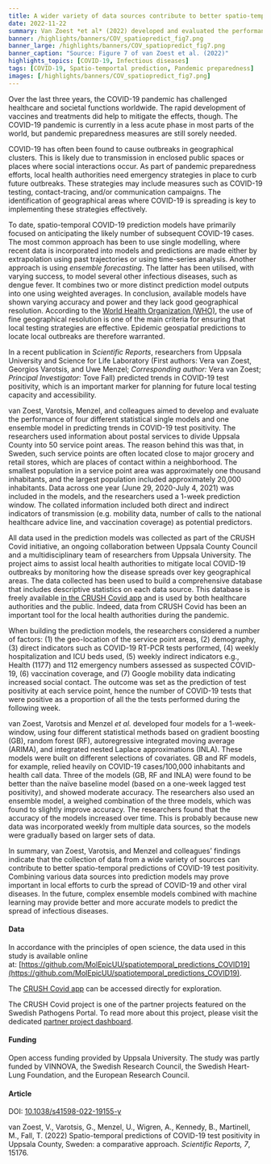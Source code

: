 ```yaml
---
title: A wider variety of data sources contribute to better spatio-temporal predictions of COVID-19 test positivity # short
date: 2022-11-22
summary: Van Zoest *et al* (2022) developed and evaluated the performance of four different statistical single models and one ensemble model to predict trends in COVID-19 test positivity. Data are shared openly in GitHub.
banner: /highlights/banners/COV_spatiopredict_fig7.png
banner_large: /highlights/banners/COV_spatiopredict_fig7.png
banner_caption: "Source: Figure 7 of van Zoest et al. (2022)"
highlights_topics: [COVID-19, Infectious diseases]
tags: [COVID-19, Spatio-temportal prediction, Pandemic preparedness]
images: [/highlights/banners/COV_spatiopredict_fig7.png]
---
```


<script>
  // Temporary notice and to be removed when the apps are online
  document.getElementsByTagName("figure").item(0).insertAdjacentHTML('beforebegin',
    `<div class="alert alert-info">
       <i class="bi bi-exclamation-triangle-fill"></i>
       <span>Kindly note, the 'CRUSH Covid app' website mentioned below in this data highlight is not available at the moment due to maintenance </span>
     </div>`);
</script>

Over the last three years, the COVID-19 pandemic has challenged healthcare and societal functions worldwide. The rapid development of vaccines and treatments did help to mitigate the effects, though. The COVID-19 pandemic is currently in a less acute phase in most parts of the world, but pandemic preparedness measures are still sorely needed.

COVID-19 has often been found to cause outbreaks in geographical clusters. This is likely due to transmission in enclosed public spaces or places where social interactions occur. As part of pandemic preparedness efforts, local health authorities need emergency strategies in place to curb future outbreaks. These strategies may include measures such as COVID-19 testing, contact-tracing, and/or communication campaigns. The identification of geographical areas where COVID-19 is spreading is key to implementing these strategies effectively.

To date, spatio-temporal COVID-19 prediction models have primarily focused on anticipating the likely number of subsequent COVID-19 cases. The most common approach has been to use single modelling, where recent data is incorporated into models and predictions are made either by extrapolation using past trajectories or using time-series analysis. Another approach is using *ensemble forecasting*. The latter has been utilised, with varying success, to model several other infectious diseases, such as dengue fever. It combines two or more distinct prediction model outputs into one using weighted averages. In conclusion, available models have shown varying accuracy and power and they lack good geographical resolution. According to the [World Health Organization (WHO)](https://www.who.int), the use of fine geographical resolution is one of the main criteria for ensuring that local testing strategies are effective. Epidemic geospatial predictions to locate local outbreaks are therefore warranted.

In a recent publication in *Scientific Reports*, researchers from Uppsala University and Science for Life Laboratory (First authors: Vera van Zoest, Georgios Varotsis, and Uwe Menzel; *Corresponding author:* Vera van Zoest; *Principal Investigator:* Tove Fall) predicted trends in COVID-19 test positivity, which is an important marker for planning for future local testing capacity and accessibility.

van Zoest, Varotsis, Menzel, and colleagues aimed to develop and evaluate the performance of four different statistical single models and one ensemble model in predicting trends in COVID-19 test positivity. The researchers used information about postal services to divide Uppsala County into 50 service point areas. The reason behind this was that, in Sweden, such service points are often located close to major grocery and retail stores, which are places of contact within a neighborhood. The smallest population in a service point area was approximately one thousand inhabitants, and the largest population included approximately 20,000 inhabitants. Data across one year (June 29, 2020-July 4, 2021) was included in the models, and the researchers used a 1-week prediction window. The collated information included both direct and indirect indicators of transmission (e.g. mobility data, number of calls to the national healthcare advice line, and vaccination coverage) as potential predictors.

All data used in the prediction models was collected as part of the CRUSH Covid initiative, an ongoing collaboration between Uppsala County Council and a multidisciplinary team of researchers from Uppsala University. The project aims to assist local health authorities to mitigate local COVID-19 outbreaks by monitoring how the disease spreads over key geographical areas. The data collected has been used to build a comprehensive database that includes descriptive statistics on each data source. This database is freely available [in the CRUSH Covid app](https://crush-covid.shinyapps.io/crush_covid/) and is used by both healthcare authorities and the public. Indeed, data from CRUSH Covid has been an important tool for the local health authorities during the pandemic.

When building the prediction models, the researchers considered a number of factors: (1) the geo-location of the service point areas, (2) demography, (3) direct indicators such as COVID-19 RT-PCR tests performed, (4) weekly hospitalization and ICU beds used, (5) weekly indirect indicators e.g., Health (1177) and 112 emergency numbers assessed as suspected COVID-19, (6) vaccination coverage, and (7) Google mobility data indicating increased social contact. The outcome was set as the prediction of test positivity at each service point, hence the number of COVID-19 tests that were positive as a proportion of all the the tests performed during the following week.

van Zoest, Varotsis and Menzel *et al.* developed four models for a 1-week-window, using four different statistical methods based on gradient boosting (GB), random forest (RF), autoregressive integrated moving average (ARIMA), and integrated nested Laplace approximations (INLA). These models were built on different selections of covariates. GB and RF models, for example, relied heavily on COVID-19 cases/100,000 inhabitants and health call data. Three of the models (GB, RF and INLA) were found to be better than the naïve baseline model (based on a one-week lagged test positivity), and showed moderate accuracy. The researchers also used an ensemble model, a weighed combination of the three models, which was found to slightly improve accuracy. The researchers found that the accuracy of the models increased over time. This is probably because new data was incorporated weekly from multiple data sources, so the models were gradually based on larger sets of data.

In summary, van Zoest, Varotsis, and Menzel and colleagues’ findings indicate that the collection of data from a wide variety of sources can contribute to better spatio-temporal predictions of COVID-19 test positivity. Combining various data sources into prediction models may prove important in local efforts to curb the spread of COVID-19 and other viral diseases. In the future, complex ensemble models combined with machine learning may provide better and more accurate models to predict the spread of infectious diseases.

#### Data

In accordance with the principles of open science, the data used in this study is available online at: [https://github.com/MolEpicUU/spatiotemporal_predictions_COVID19](https://github.com/MolEpicUU/spatiotemporal_predictions_COVID19).

The [CRUSH Covid app](https://crush-covid.shinyapps.io/crush_covid/) can be accessed directly for exploration.

The CRUSH Covid project is one of the partner projects featured on the Swedish Pathogens Portal. To read more about this project, please visit the dedicated [partner project dashboard](https://covid19dataportal.se/dashboards/crush_covid/).

#### Funding

Open access funding provided by Uppsala University. The study was partly funded by VINNOVA, the Swedish Research Council, the Swedish Heart-Lung Foundation, and the European Research Council.

#### Article

DOI: [10.1038/s41598-022-19155-y](https://doi.org/10.1038/s41598-022-19155-y)

van Zoest, V., Varotsis, G., Menzel, U., Wigren, A., Kennedy, B., Martinell, M., Fall, T. (2022) Spatio-temporal predictions of COVID-19 test positivity in Uppsala County, Sweden: a comparative approach. *Scientific Reports, 7*, 15176.
